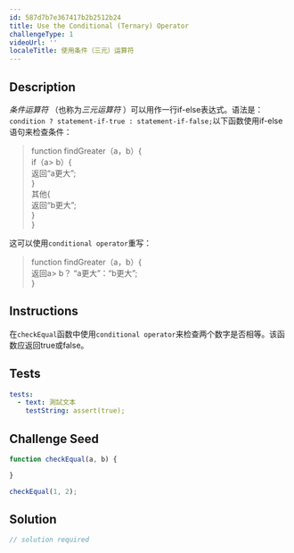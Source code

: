 ```yaml
---
id: 587d7b7e367417b2b2512b24
title: Use the Conditional (Ternary) Operator
challengeType: 1
videoUrl: ''
localeTitle: 使用条件（三元）运算符
---
```


## Description
<section id="description"> <dfn>条件运算符</dfn> （也称为<dfn>三元运算符</dfn> ）可以用作一行if-else表达式。语法是： <code>condition ? statement-if-true : statement-if-false;</code>以下函数使用if-else语句来检查条件： <blockquote> function findGreater（a，b）{ <br> if（a&gt; b）{ <br>返回“a更大”; <br> } <br>其他{ <br>返回“b更大”; <br> } <br> } </blockquote>这可以使用<code>conditional operator</code>重写： <blockquote> function findGreater（a，b）{ <br>返回a&gt; b？ “a更大”：“b更大”; <br> } </blockquote></section>

## Instructions
<section id="instructions">在<code>checkEqual</code>函数中使用<code>conditional operator</code>来检查两个数字是否相等。该函数应返回true或false。 </section>

## Tests
<section id='tests'>

```yml
tests:
  - text: 測試文本
    testString: assert(true);

```

</section>

## Challenge Seed
<section id='challengeSeed'>

<div id='js-seed'>

```js
function checkEqual(a, b) {

}

checkEqual(1, 2);

```

</div>



</section>

## Solution
<section id='solution'>

```js
// solution required
```
</section>
